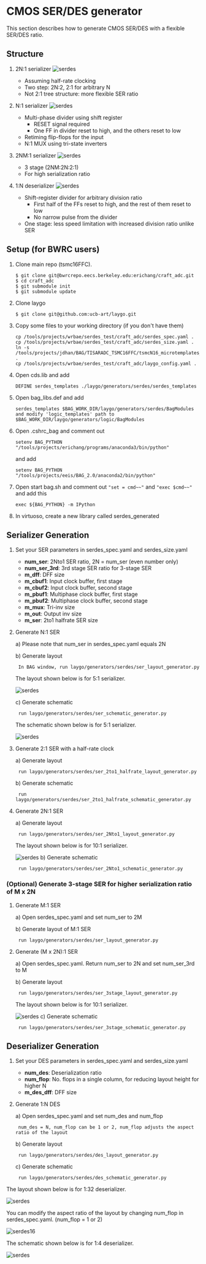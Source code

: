 # CMOS SER/DES generator

This section describes how to generate CMOS SER/DES with a flexible SER/DES ratio.

## Structure
1) 2N:1 serializer
    ![serdes](images/ser_2Nto1.png)

    * Assuming half-rate clocking
    * Two step: 2N:2, 2:1 for arbitrary N
    * Not 2:1 tree structure: more flexible SER ratio
2) N:1 serializer
    ![serdes](images/ser_Nto1.png)
    
    * Multi-phase divider using shift register
        * RESET signal required
        * One FF in divider reset to high, and the others reset to low  
    * Retiming flip-flops for the input
    * N:1 MUX using tri-state inverters
3) 2NM:1 serializer
    ![serdes](images/ser_3stage.png)
    
    * 3 stage (2NM:2N:2:1)
    * For high serialization ratio
4) 1:N deserializer
    ![serdes](images/des_1toN.png)
    
    * Shift-register divider for arbitrary division ratio
        * First half of the FFs reset to high, and the rest of them reset to low
        * No narrow pulse from the divider
    * One stage: less speed limitation with increased division ratio unlike SER

## Setup (for BWRC users)

1) Clone main repo (tsmc16FFC).

    ```
    $ git clone git@bwrcrepo.eecs.berkeley.edu:erichang/craft_adc.git
    $ cd craft_adc
    $ git submodule init
    $ git submodule update
    ```

2) Clone laygo
    ```
    $ git clone git@github.com:ucb-art/laygo.git
    ```
3) Copy some files to your working directory (if you don't have them)
    ```
    cp /tools/projects/wrbae/serdes_test/craft_adc/serdes_spec.yaml .
    cp /tools/projects/wrbae/serdes_test/craft_adc/serdes_size.yaml .
    ln -s /tools/projects/jdhan/BAG/TISARADC_TSMC16FFC/tsmcN16_microtemplates_dense .
    cp /tools/projects/wrbae/serdes_test/craft_adc/laygo_config.yaml .
    ```
4) Open cds.lib and add
    ```
    DEFINE serdes_templates ./laygo/generators/serdes/serdes_templates
    ```
5) Open bag_libs.def and add
    ```
    serdes_templates $BAG_WORK_DIR/laygo/generators/serdes/BagModules
    and modify 'logic_templates' path to
    $BAG_WORK_DIR/laygo/generators/logic/BagModules
    ```
6) Open .cshrc_bag and comment out

    ```setenv BAG_PYTHON "/tools/projects/erichang/programs/anaconda3/bin/python"```

    and add
    
    ```setenv BAG_PYTHON "/tools/projects/eeis/BAG_2.0/anaconda2/bin/python"```
7) Open start bag.sh and comment out ```"set = cmd~~"``` and ```"exec $cmd~~"``` and add this
    
    ```exec ${BAG_PYTHON} -m IPython```
8) In virtuoso, create a new library called serdes_generated

## Serializer Generation

1) Set your SER parameters in serdes_spec.yaml and serdes_size.yaml
    * **num_ser**: 2Nto1 SER ratio, 2N = num_ser (even number only)
    * **num_ser_3rd**: 3rd stage SER ratio for 3-stage SER
    * **m_dff**: DFF size
    * **m_cbuf1**: Input clock buffer, first stage
    * **m_cbuf2**: Input clock buffer, second stage
    * **m_pbuf1**: Multiphase clock buffer, first stage
    * **m_pbuf2**: Multiphase clock buffer, second stage
    * **m_mux**: Tri-inv size
    * **m_out**: Output inv size
    * **m_ser**: 2to1 halfrate SER size
2) Generate N:1 SER

    a) Please note that num_ser in serdes_spec.yaml equals 2N
    
    b) Generate layout
    
        In BAG window, run laygo/generators/serdes/ser_layout_generator.py
    The layout shown below is for 5:1 serializer.

    ![serdes](images/ser_5to1_layout.png)

    c) Generate schematic
          
        run laygo/generators/serdes/ser_schematic_generator.py
    The schematic shown below is for 5:1 serializer.

    ![serdes](images/ser_5to1_schematic.png)
3) Generate 2:1 SER with a half-rate clock

    a) Generate layout
    
        run laygo/generators/serdes/ser_2to1_halfrate_layout_generator.py

    b) Generate schematic
    
        run laygo/generators/serdes/ser_2to1_halfrate_schematic_generator.py
4) Generate 2N:1 SER

    a) Generate layout
    
        run laygo/generators/serdes/ser_2Nto1_layout_generator.py
    The layout shown below is for 10:1 serializer.

    ![serdes](images/ser_10to1_layout.png)
    b) Generate schematic
    
        run laygo/generators/serdes/ser_2Nto1_schematic_generator.py

### (Optional) Generate 3-stage SER for higher serialization ratio of M x 2N
1) Generate M:1 SER

    a) Open serdes_spec.yaml and set num_ser to 2M
    
    b) Generate layout of M:1 SER
    
        run laygo/generators/serdes/ser_layout_generator.py
2) Generate (M x 2N):1 SER

    a) Open serdes_spec.yaml. Return num_ser to 2N and set num_ser_3rd to M
        
    b) Generate layout
    
        run laygo/generators/serdes/ser_3stage_layout_generator.py
    The layout shown below is for 10:1 serializer.

    ![serdes](images/ser_30to1_layout.png)
    c) Generate schematic
    
        run laygo/generators/serdes/ser_3stage_schematic_generator.py

## Deserializer Generation

1) Set your DES parameters in serdes_spec.yaml and serdes_size.yaml
    * **num_des**: Deserialization ratio
    * **num_flop**: No. flops in a single column, for reducing layout height for higher N
    * **m_des_dff**: DFF size
2) Generate 1:N DES

    a) Open serdes_spec.yaml and set num_des and num_flop
    
        num_des = N, num_flop can be 1 or 2, num_flop adjusts the aspect ratio of the layout
        
    b) Generate layout
    
        run laygo/generators/serdes/des_layout_generator.py
        
    c) Generate schematic
    
        run laygo/generators/serdes/des_schematic_generator.py
        

The layout shown below is for 1:32 deserializer.

![serdes](images/des_1to32_layout.png)

You can modify the aspect ratio of the layout by changing num_flop in serdes_spec.yaml.
(num_flop = 1 or 2) 

![serdes16](images/des_1to32_2_layout.png)

The schematic shown below is for 1:4 deserializer.

![serdes](images/des_1to4_schematic.png)
